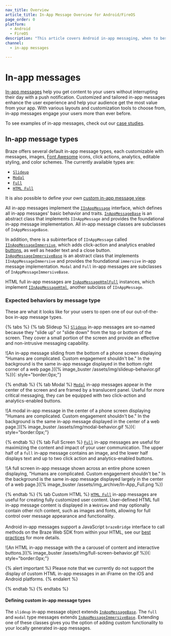 ```yaml
---
nav_title: Overview
article_title: In-App Message Overview for Android/FireOS
page_order: 0
platform: 
  - Android
  - FireOS
description: "This article covers Android in-app messaging, when to best use it, in addition to several great use cases."
channel:
  - in-app messages

---
```


# In-app messages

[In-app messages]({{site.baseurl}}/user_guide/message_building_by_channel/in-app_messages/) help you get content to your users without interrupting their day with a push notification. Customized and tailored in-app messages enhance the user experience and help your audience get the most value from your app. With various layouts and customization tools to choose from, in-app messages engage your users more than ever before.

To see examples of in-app messages, check out our [case studies][83].

## In-app message types

Braze offers several default in-app message types, each customizable with messages, images, [Font Awesome][15] icons, click actions, analytics, editable styling, and color schemes. The currently available types are:

- [`Slideup`][91]
- [`Modal`][90]
- [`Full`][93]
- [`HTML Full`][92]

It is also possible to define your own [custom in-app message view][12].

All in-app messages implement the [`IInAppMessage`][3] interface, which defines all in-app messages' basic behavior and traits. [`InAppMessageBase`][27] is an abstract class that implements `IInAppMessage` and provides the foundational in-app message implementation. All in-app message classes are subclasses of `InAppMessageBase`.

In addition, there is a subinterface of `IInAppMessage` called [`IInAppMessageImmersive`][8], which adds click-action and analytics enabled [buttons][50], as well as header text and a close button. [`InAppMessageImmersiveBase`][28] is an abstract class that implements `IInAppMessageImmersive` and provides the foundational `immersive` in-app message implementation. `Modal` and `Full` in-app messages are subclasses of `InAppMessageImmersiveBase`.

HTML full in-app messages are [`InAppMessageHtmlFull`][51] instances, which implement [`IInAppMessageHtml`][52], another subclass of `IInAppMessage`.

### Expected behaviors by message type

These are what it looks like for your users to open one of our out-of-the-box in-app message types.

{% tabs %}
{% tab Slideup %}
[`Slideup`](https://appboy.github.io/appboy-android-sdk/kdoc/braze-android-sdk/com.braze.models.inappmessage/-in-app-message-slideup/index.html) in-app messages are so-named because they "slide up" or "slide down" from the top or bottom of the screen. They cover a small portion of the screen and provide an effective and non-intrusive messaging capability.

![An in-app message sliding from the bottom of a phone screen displaying "Humans are complicated. Custom engagement shouldn't be." In the background is the same in-app message displayed in the bottom right corner of a web page.]({% image_buster /assets/img/slideup-behavior.gif %}){: style="border:0px;"}

{% endtab %}
{% tab Modal %}
[`Modal`](https://appboy.github.io/appboy-android-sdk/kdoc/braze-android-sdk/com.braze.models.inappmessage/-in-app-message-modal/index.html) in-app messages appear in the center of the screen and are framed by a translucent panel. Useful for more critical messaging, they can be equipped with two click-action and analytics-enabled buttons.

![A modal in-app message in the center of a phone screen displaying "Humans are complicated. Custom engagement shouldn't be." In the background is the same in-app message displayed in the center of a web page.]({% image_buster /assets/img/modal-behavior.gif %}){: style="border:0px;"}

{% endtab %}
{% tab Full Screen %}
[`Full`](https://appboy.github.io/appboy-android-sdk/kdoc/braze-android-sdk/com.braze.models.inappmessage/-in-app-message-full/index.html) in-app messages are useful for maximizing the content and impact of your user communication. The upper half of a `full` in-app message contains an image, and the lower half displays text and up to two click action and analytics-enabled buttons.

![A full screen in-app message shown across an entire phone screen displaying, "Humans are complicated. Custom engagement shouldn't be." In the background is the same in-app message displayed largely in the center of a web page.]({% image_buster /assets/img_archive/In-App_Full.png %})

{% endtab %}
{% tab Custom HTML %}
[`HTML Full`](https://appboy.github.io/appboy-android-sdk/kdoc/braze-android-sdk/com.braze.models.inappmessage/-in-app-message-html-full/index.html) in-app messages are useful for creating fully customized user content. User-defined HTML full in-app message content is displayed in a `WebView` and may optionally contain other rich content, such as images and fonts, allowing for full control over message appearance and functionality. <br><br>Android in-app messages support a JavaScript `brazeBridge` interface to call methods on the Braze Web SDK from within your HTML, see our <a href="https://www.braze.com/docs/user_guide/message_building_by_channel/in-app_messages/best_practices/">best practices</a> for more details.

![An HTML in-app message with the a carousel of content and interactive buttons.]({% image_buster /assets/img/full-screen-behavior.gif %}){: style="border:0px;"}

{% alert important %}
Please note that we currently do not support the display of custom HTML in-app messages in an iFrame on the iOS and Android platforms.
{% endalert %} 

{% endtab %}
{% endtabs %}

#### Defining custom in-app message types

The `slideup` in-app message object extends [`InAppMessageBase`][27]. 
The `full` and `modal` type messages extends [`InAppMessageImmersiveBase`][28]. Extending one of these classes gives you the option of adding custom functionality to your locally generated in-app messages.

[3]: https://appboy.github.io/appboy-android-sdk/kdoc/braze-android-sdk/com.braze.models.inappmessage/-i-in-app-message/index.html
[8]: https://appboy.github.io/appboy-android-sdk/kdoc/braze-android-sdk/com.braze.models.inappmessage/-i-in-app-message-immersive/index.html
[12]: {{site.baseurl}}/developer_guide/platform_integration_guides/android/in-app_messaging/customization/#setting-a-custom-view-factory
[15]: http://fortawesome.github.io/Font-Awesome/
[27]: https://appboy.github.io/appboy-android-sdk/kdoc/braze-android-sdk/com.braze.models.inappmessage/-in-app-message-base/index.html
[28]: https://appboy.github.io/appboy-android-sdk/kdoc/braze-android-sdk/com.braze.models.inappmessage/-in-app-message-immersive-base/index.html
[50]: https://appboy.github.io/appboy-android-sdk/kdoc/braze-android-sdk/com.braze.models.inappmessage/-message-button/index.html
[51]: https://appboy.github.io/appboy-android-sdk/kdoc/braze-android-sdk/com.braze.models.inappmessage/-in-app-message-html-full/index.html
[52]: https://appboy.github.io/appboy-android-sdk/kdoc/braze-android-sdk/com.braze.models.inappmessage/-i-in-app-message-html/index.html
[83]: https://www.braze.com/customers
[84]: {{site.baseurl}}/user_guide/message_building_by_channel/push/best_practices/
[90]: https://appboy.github.io/appboy-android-sdk/kdoc/braze-android-sdk/com.braze.models.inappmessage/-in-app-message-modal/index.html
[91]: https://appboy.github.io/appboy-android-sdk/kdoc/braze-android-sdk/com.braze.models.inappmessage/-in-app-message-slideup/index.html
[92]: https://appboy.github.io/appboy-android-sdk/kdoc/braze-android-sdk/com.braze.models.inappmessage/-in-app-message-html-full/index.html
[93]: https://appboy.github.io/appboy-android-sdk/kdoc/braze-android-sdk/com.braze.models.inappmessage/-in-app-message-full/index.html
